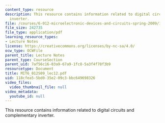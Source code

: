```yaml
---
content_type: resource
description: This resource contains information related to digital circuits and complementary
  inverter.
file: /courses/6-012-microelectronic-devices-and-circuits-spring-2009/118cfea55bd035e209c3bbc649698326_MIT6_012S09_lec12.pdf
file_size: 242735
file_type: application/pdf
learning_resource_types:
- Lecture Notes
license: https://creativecommons.org/licenses/by-nc-sa/4.0/
ocw_type: OCWFile
parent_title: Lecture Notes
parent_type: CourseSection
parent_uid: 7af56c16-03a9-67a9-1fc8-5a3f4f78f3b9
resourcetype: Document
title: MIT6_012S09_lec12.pdf
uid: 118cfea5-5bd0-35e2-09c3-bbc649698326
video_files:
  video_thumbnail_file: null
video_metadata:
  youtube_id: null
---
```

This resource contains information related to digital circuits and complementary inverter.